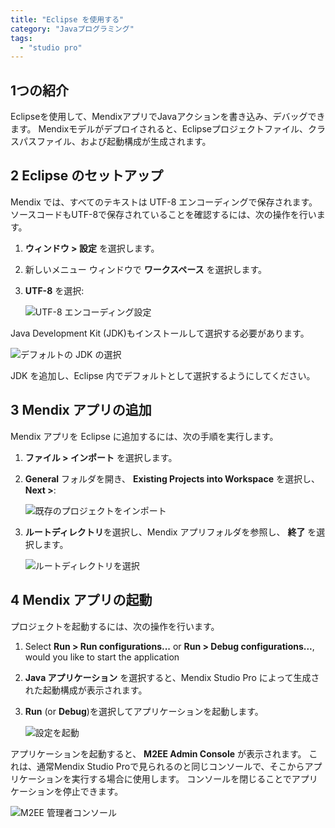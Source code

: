 ```yaml
---
title: "Eclipse を使用する"
category: "Javaプログラミング"
tags:
  - "studio pro"
---
```


## 1つの紹介

Eclipseを使用して、MendixアプリでJavaアクションを書き込み、デバッグできます。 Mendixモデルがデプロイされると、Eclipseプロジェクトファイル、クラスパスファイル、および起動構成が生成されます。

## 2 Eclipse のセットアップ

Mendix では、すべてのテキストは UTF-8 エンコーディングで保存されます。 ソースコードもUTF-8で保存されていることを確認するには、次の操作を行います。

1.  **ウィンドウ > 設定** を選択します。
2.  新しいメニュー ウィンドウで **ワークスペース** を選択します。
3.  **UTF-8** を選択:

    ![UTF-8 エンコーディング設定](attachments/java-programming/eclipse-utf8-encoding.png)

Java Development Kit (JDK)もインストールして選択する必要があります。

![デフォルトの JDK の選択](attachments/java-programming/eclipse-jdk.png)

JDK を追加し、Eclipse 内でデフォルトとして選択するようにしてください。

## 3 Mendix アプリの追加

Mendix アプリを Eclipse に追加するには、次の手順を実行します。

1.  **ファイル > インポート** を選択します。
2.  **General** フォルダを開き、 **Existing Projects into Workspace** を選択し、 **Next >**:

    ![既存のプロジェクトをインポート](attachments/java-programming/eclipse-select-import.png)

3.  **ルートディレクトリ**を選択し、Mendix アプリフォルダを参照し、 **終了** を選択します。

    ![ルートディレクトリを選択](attachments/java-programming/import-eclipse-project.png)

## 4 Mendix アプリの起動

プロジェクトを起動するには、次の操作を行います。

1.  Select **Run > Run configurations...** or **Run > Debug configurations...**, would you like to start the application
2.  **Java アプリケーション** を選択すると、Mendix Studio Pro によって生成された起動構成が表示されます。
3.  **Run** (or **Debug**)を選択してアプリケーションを起動します。

    ![設定を起動](attachments/java-programming/eclipse-run-configuration.png)

アプリケーションを起動すると、 **M2EE Admin Console** が表示されます。 これは、通常Mendix Studio Proで見られるのと同じコンソールで、そこからアプリケーションを実行する場合に使用します。 コンソールを閉じることでアプリケーションを停止できます。

![M2EE 管理者コンソール](attachments/java-programming/eclipse-debug-log.png)
